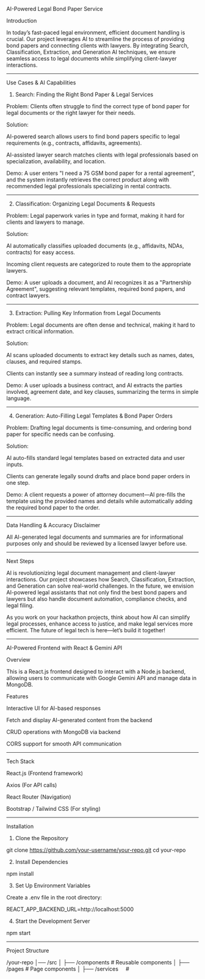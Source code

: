 AI-Powered Legal Bond Paper Service

Introduction

In today’s fast-paced legal environment, efficient document handling is crucial. Our project leverages AI to streamline the process of providing bond papers and connecting clients with lawyers. By integrating Search, Classification, Extraction, and Generation AI techniques, we ensure seamless access to legal documents while simplifying client-lawyer interactions.


---

Use Cases & AI Capabilities

1. Search: Finding the Right Bond Paper & Legal Services

Problem: Clients often struggle to find the correct type of bond paper for legal documents or the right lawyer for their needs.

Solution:

AI-powered search allows users to find bond papers specific to legal requirements (e.g., contracts, affidavits, agreements).

AI-assisted lawyer search matches clients with legal professionals based on specialization, availability, and location.


Demo:
A user enters "I need a 75 GSM bond paper for a rental agreement", and the system instantly retrieves the correct product along with recommended legal professionals specializing in rental contracts.


---

2. Classification: Organizing Legal Documents & Requests

Problem: Legal paperwork varies in type and format, making it hard for clients and lawyers to manage.

Solution:

AI automatically classifies uploaded documents (e.g., affidavits, NDAs, contracts) for easy access.

Incoming client requests are categorized to route them to the appropriate lawyers.


Demo:
A user uploads a document, and AI recognizes it as a "Partnership Agreement", suggesting relevant templates, required bond papers, and contract lawyers.


---

3. Extraction: Pulling Key Information from Legal Documents

Problem: Legal documents are often dense and technical, making it hard to extract critical information.

Solution:

AI scans uploaded documents to extract key details such as names, dates, clauses, and required stamps.

Clients can instantly see a summary instead of reading long contracts.


Demo:
A user uploads a business contract, and AI extracts the parties involved, agreement date, and key clauses, summarizing the terms in simple language.


---

4. Generation: Auto-Filling Legal Templates & Bond Paper Orders

Problem: Drafting legal documents is time-consuming, and ordering bond paper for specific needs can be confusing.

Solution:

AI auto-fills standard legal templates based on extracted data and user inputs.

Clients can generate legally sound drafts and place bond paper orders in one step.


Demo:
A client requests a power of attorney document—AI pre-fills the template using the provided names and details while automatically adding the required bond paper to the order.


---

Data Handling & Accuracy Disclaimer

All AI-generated legal documents and summaries are for informational purposes only and should be reviewed by a licensed lawyer before use.


---

Next Steps

AI is revolutionizing legal document management and client-lawyer interactions. Our project showcases how Search, Classification, Extraction, and Generation can solve real-world challenges. In the future, we envision AI-powered legal assistants that not only find the best bond papers and lawyers but also handle document automation, compliance checks, and legal filing.

As you work on your hackathon projects, think about how AI can simplify legal processes, enhance access to justice, and make legal services more efficient. The future of legal tech is here—let’s build it together!

---


AI-Powered Frontend with React & Gemini API

Overview

This is a React.js frontend designed to interact with a Node.js backend, allowing users to communicate with Google Gemini API and manage data in MongoDB.

Features

Interactive UI for AI-based responses

Fetch and display AI-generated content from the backend

CRUD operations with MongoDB via backend

CORS support for smooth API communication



---

Tech Stack

React.js (Frontend framework)

Axios (For API calls)

React Router (Navigation)

Bootstrap / Tailwind CSS (For styling)



---

Installation

1. Clone the Repository

git clone https://github.com/your-username/your-repo.git
cd your-repo

2. Install Dependencies

npm install

3. Set Up Environment Variables

Create a .env file in the root directory:

REACT_APP_BACKEND_URL=http://localhost:5000

4. Start the Development Server

npm start


---

Project Structure

/your-repo
│── /src
│   ├── /components   # Reusable components
│   ├── /pages        # Page components
│   ├── /services     #
